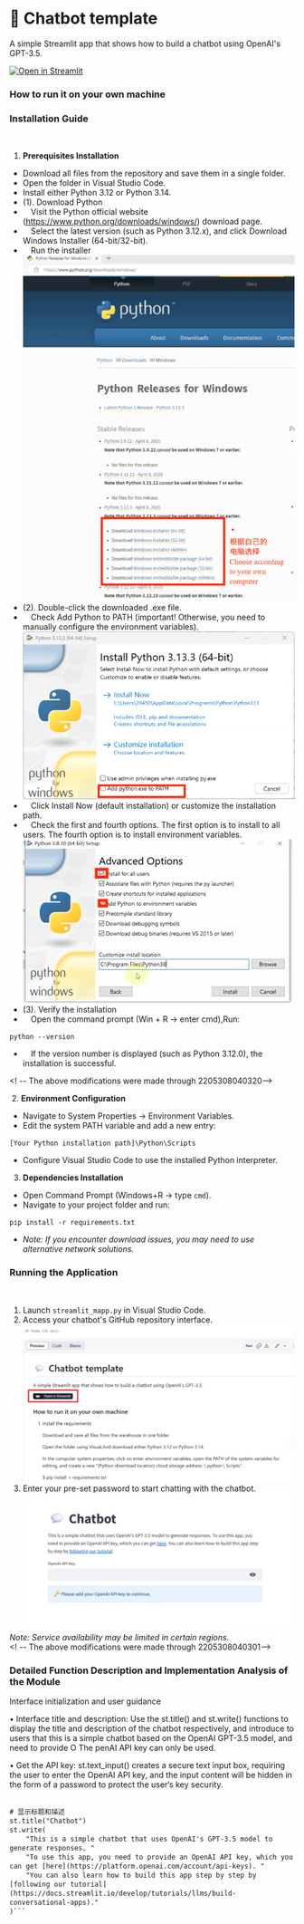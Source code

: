 # 💬 Chatbot template

A simple Streamlit app that shows how to build a chatbot using OpenAI's GPT-3.5.

[![Open in Streamlit](https://static.streamlit.io/badges/streamlit_badge_black_white.svg)](https://chatbot-template.streamlit.app/)

### How to run it on your own machine

### Installation Guide
﻿
1. **Prerequisites Installation**
- Download all files from the repository and save them in a single folder.
- Open the folder in Visual Studio Code.
- Install either Python 3.12 or Python 3.14.
- (1). Download Python
- &emsp;Visit the Python official website (https://www.python.org/downloads/windows/) download page.
- &emsp;Select the latest version (such as Python 3.12.x), and click Download Windows Installer (64-bit/32-bit).
- &emsp;Run the installer<br>
![images](images/03.png)
- (2). Double-click the downloaded .exe file.
- &emsp;Check Add Python to PATH (important! Otherwise, you need to manually configure the environment variables).<br>
![images](images/04.png)
- &emsp;Click Install Now (default installation) or customize the installation path.
- &emsp;Check the first and fourth options. The first option is to install to all users. The fourth option is to install environment variables.<br>
![images](images/05.png)
- (3). Verify the installation
- &emsp;Open the command prompt (Win + R → enter cmd),Run:
```
python --version
```
- &emsp;If the version number is displayed (such as Python 3.12.0), the installation is successful.

<! -- The above modifications were made through 2205308040320--><br> 

﻿
2. **Environment Configuration**
- Navigate to System Properties → Environment Variables.
- Edit the system PATH variable and add a new entry:
```
[Your Python installation path]\Python\Scripts
```
- Configure Visual Studio Code to use the installed Python interpreter.
﻿
3. **Dependencies Installation**
- Open Command Prompt (Windows+R → type `cmd`).
- Navigate to your project folder and run:
```
pip install -r requirements.txt
```
- *Note: If you encounter download issues, you may need to use alternative network solutions.*

### Running the Application
﻿
1. Launch `streamlit_mapp.py` in Visual Studio Code.
2. Access your chatbot's GitHub repository interface.<br>
![images](images/01.png)
3. Enter your pre-set password to start chatting with the chatbot.<br>
![images](images/02.png)
   
*Note: Service availability may be limited in certain regions.*
<br>
<! -- The above modifications were made through 2205308040301-->
  
### Detailed Function Description and Implementation Analysis of the Module
 
 Interface initialization and user guidance

• Interface title and description: Use the st.title() and st.write() functions to display the title and description of the chatbot respectively, and introduce to users that this is a simple chatbot based on the OpenAI GPT-3.5 model, and need to provide O The penAI API key can only be used.

• Get the API key: st.text_input() creates a secure text input box, requiring the user to enter the OpenAI API key, and the input content will be hidden in the form of a password to protect the user‘s key security.
```import streamlit as st

# 显示标题和描述
st.title("Chatbot")
st.write(
    "This is a simple chatbot that uses OpenAI's GPT-3.5 model to generate responses. "
    "To use this app, you need to provide an OpenAI API key, which you can get [here](https://platform.openai.com/account/api-keys). "
    "You can also learn how to build this app step by step by [following our tutorial](https://docs.streamlit.io/develop/tutorials/llms/build-conversational-apps)."
)```